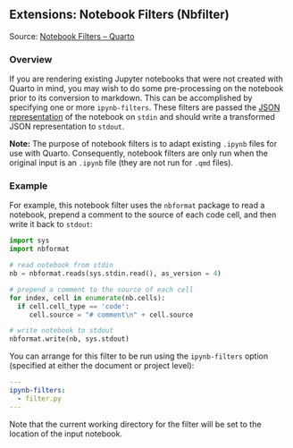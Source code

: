 ## Extensions: Notebook Filters (Nbfilter)

Source: [Notebook Filters – Quarto](https://quarto.org/docs/advanced/notebook-filters.html)

### Overview

If you are rendering existing Jupyter notebooks that were not created with Quarto in mind, you may wish to do some pre-processing on the notebook prior to its conversion to markdown. This can be accomplished by specifying one or more `ipynb-filters`. These filters are passed the [JSON representation](https://nbformat.readthedocs.io/en/latest/format_description.html) of the notebook on `stdin` and should write a transformed JSON representation to `stdout`.

**Note:** The purpose of notebook filters is to adapt existing `.ipynb` files for use with Quarto. Consequently, notebook filters are only run when the original input is an `.ipynb` file (they are not run for `.qmd` files).

### Example

For example, this notebook filter uses the `nbformat` package to read a notebook, prepend a comment to the source of each code cell, and then write it back to `stdout`:

```python
import sys
import nbformat

# read notebook from stdin
nb = nbformat.reads(sys.stdin.read(), as_version = 4)

# prepend a comment to the source of each cell
for index, cell in enumerate(nb.cells):
  if cell.cell_type == 'code':
     cell.source = "# comment\n" + cell.source

# write notebook to stdout
nbformat.write(nb, sys.stdout)
```

You can arrange for this filter to be run using the `ipynb-filters` option (specified at either the document or project level):

```yaml
---
ipynb-filters:
  - filter.py
---
```

Note that the current working directory for the filter will be set to the location of the input notebook.


